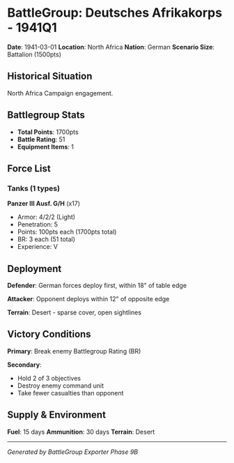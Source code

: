 # BattleGroup: Deutsches Afrikakorps - 1941Q1

**Date**: 1941-03-01
**Location**: North Africa
**Nation**: German
**Scenario Size**: Battalion (1500pts)

## Historical Situation

North Africa Campaign engagement.

## Battlegroup Stats

- **Total Points**: 1700pts
- **Battle Rating**: 51
- **Equipment Items**: 1

## Force List

### Tanks (1 types)

**Panzer III Ausf. G/H** (x17)
- Armor: 4/2/2 (Light)
- Penetration: 5
- Points: 100pts each (1700pts total)
- BR: 3 each (51 total)
- Experience: V


## Deployment

**Defender**: German forces deploy first, within 18" of table edge

**Attacker**: Opponent deploys within 12" of opposite edge

**Terrain**: Desert - sparse cover, open sightlines

## Victory Conditions

**Primary**: Break enemy Battlegroup Rating (BR)

**Secondary**:
- Hold 2 of 3 objectives
- Destroy enemy command unit
- Take fewer casualties than opponent

## Supply & Environment

**Fuel**: 15 days
**Ammunition**: 30 days
**Terrain**: Desert

---

*Generated by BattleGroup Exporter Phase 9B*

